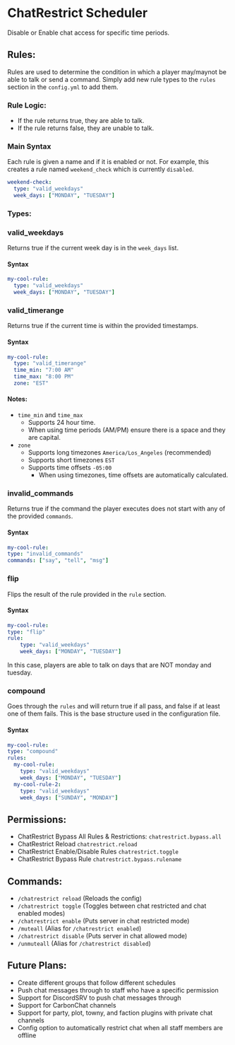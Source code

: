 # ChatRestrict Scheduler
Disable or Enable chat access for specific time periods.

## Rules:
Rules are used to determine the condition in which a player may/maynot be able to talk or send a command.
Simply add new rule types to the ``rules`` section in the ``config.yml`` to add them.

### Rule Logic:
- If the rule returns true, they are able to talk.
- If the rule returns false, they are unable to talk.

### Main Syntax
Each rule is given a name and if it is enabled or not.
For example, this creates a rule named ``weekend_check`` which is currently ``disabled``.
```yaml
weekend-check:
  type: "valid_weekdays"
  week_days: ["MONDAY", "TUESDAY"]
```

### Types:

### valid_weekdays
Returns true if the current week day is in the ``week_days`` list.
#### Syntax
```yaml
my-cool-rule:
  type: "valid_weekdays"
  week_days: ["MONDAY", "TUESDAY"]
```

### valid_timerange
Returns true if the current time is within the provided timestamps. 

#### Syntax
```yaml
my-cool-rule:
  type: "valid_timerange"
  time_min: "7:00 AM"
  time_max: "8:00 PM"
  zone: "EST"
```
#### Notes:
- ``time_min`` and ``time_max`` 
  - Supports 24 hour time.
  - When using time periods (AM/PM) ensure there is a space and they are capital.
- ``zone``
  - Supports long timezones ``America/Los_Angeles`` (recommended)
  - Supports short timezones ``EST``
  - Supports time offsets ``-05:00``
    - When using timezones, time offsets are automatically calculated.

### invalid_commands
Returns true if the command the player executes does not start with any of the provided ``commands``.
#### Syntax
  ```yaml
my-cool-rule:
  type: "invalid_commands"
  commands: ["say", "tell", "msg"]
```

### flip
Flips the result of the rule provided in the ``rule`` section.
#### Syntax
```yaml
my-cool-rule:
type: "flip"
rule:
    type: "valid_weekdays"
    week_days: ["MONDAY", "TUESDAY"]
```
In this case, players are able to talk on days that are NOT monday and tuesday.

### compound
Goes through the ``rules`` and will return true if all pass, and false if at least one of them fails.
This is the base structure used in the configuration file.
#### Syntax
```yaml
my-cool-rule:
type: "compound"
rules:
  my-cool-rule:
    type: "valid_weekdays"
    week_days: ["MONDAY", "TUESDAY"]
  my-cool-rule-2:
    type: "valid_weekdays"  
    week_days: ["SUNDAY", "MONDAY"]
```

## Permissions:

- ChatRestrict Bypass All Rules & Restrictions: `chatrestrict.bypass.all`
- ChatRestrict Reload `chatrestrict.reload`
- ChatRestrict Enable/Disable Rules `chatrestrict.toggle`
- ChatRestrict Bypass Rule `chatrestrict.bypass.rulename`

## Commands:

- `/chatrestrict reload` (Reloads the config)
- `/chatrestrict toggle` (Toggles between chat restricted and chat enabled modes)
- `/chatrestrict enable` (Puts server in chat restricted mode)
- `/muteall` (Alias for `/chatrestrict enabled`)
- `/chatrestrict disable` (Puts server in chat allowed mode)
- `/unmuteall` (Alias for `/chatrestrict disabled`)

## Future Plans:

- Create different groups that follow different schedules
- Push chat messages through to staff who have a specific permission
- Support for DiscordSRV to push chat messages through
- Support for CarbonChat channels
- Support for party, plot, towny, and faction plugins with private chat channels
- Config option to automatically restrict chat when all staff members are offline
